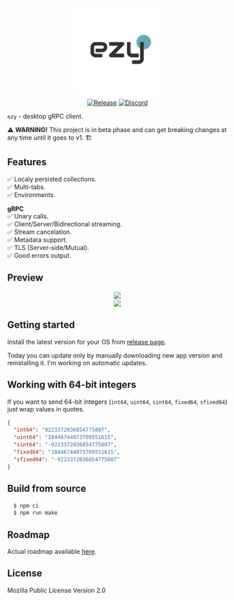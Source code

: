 <br />
<div align="center">
  <picture>
    <img src="assets/icons/icon.svg" height="200px" align="center">
  </picture>
</div>
<div align="center">

  [![Release](https://img.shields.io/github/package-json/v/getezy/ezy)](https://github.com/getezy/ezy/releases/latest)
  [![Discord](https://img.shields.io/badge/Discord-7289DA?style=flat&logo=discord&logoColor=white)](https://discord.gg/r26ETPgj6R)

</div>

`ezy` - desktop gRPC client.

⚠️ **WARNING!** This project is in beta phase and can get breaking changes at any time until it goes to v1. 🏗

## Features
✅ Localy persisted collections.  
✅ Multi-tabs.  
✅ Environments.  

**gRPC**  
✅ Unary calls.  
✅ Client/Server/Bidirectional streaming.  
✅ Stream cancelation.  
✅ Metadata support.  
✅ TLS (Server-side/Mutual).  
✅ Good errors output.  

## Preview
<div align="center">
<img src="docs/preview-dark.gif" align="center">
<br />
<img src="docs/preview-light.gif" align="center">
</div>

## Getting started
Install the latest version for your OS from [release page](https://github.com/getezy/ezy/releases/latest).

Today you can update only by manually downloading new app version and reinstalling it. I'm working on automatic updates.

## Working with 64-bit integers
If you want to send 64-bit integers (`int64`, `uint64`, `sint64`, `fixed64`, `sfixed64`) just wrap values in quotes.

```json
{
  "int64": "9223372036854775807",
  "uint64": "18446744073709551615",
  "sint64": "-9223372036854775807",
  "fixed64": "18446744073709551615",
  "sfixed64": "-9223372036854775807"
}
```

## Build from source

```bash
  $ npm ci
  $ npm run make
```

## Roadmap

Actual roadmap available [here](https://github.com/orgs/getezy/projects/1/views/1).

## License
Mozilla Public License Version 2.0
